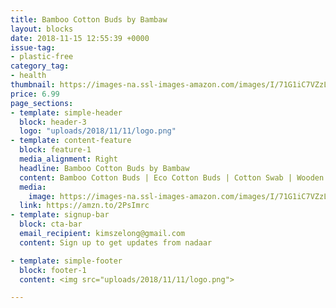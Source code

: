 ```yaml
---
title: Bamboo Cotton Buds by Bambaw
layout: blocks
date: 2018-11-15 12:55:39 +0000
issue-tag:
- plastic-free
category_tag:
- health
thumbnail: https://images-na.ssl-images-amazon.com/images/I/71G1iC7VZzL._SL1500_.jpg
price: 6.99
page_sections:
- template: simple-header
  block: header-3
  logo: "uploads/2018/11/11/logo.png"
- template: content-feature
  block: feature-1
  media_alignment: Right
  headline: Bamboo Cotton Buds by Bambaw 
  content: Bamboo Cotton Buds | Eco Cotton Buds | Cotton Swab | Wooden Cotton Bud | Eco Friendly Packaging | Recyclable & Biodegradable Cotton Buds | Bambaw 
  media:
    image: https://images-na.ssl-images-amazon.com/images/I/71G1iC7VZzL._SL1500_.jpg
  link: https://amzn.to/2PsImrc
- template: signup-bar
  block: cta-bar
  email_recipient: kimszelong@gmail.com
  content: Sign up to get updates from nadaar

- template: simple-footer
  block: footer-1
  content: <img src="uploads/2018/11/11/logo.png">

---
```


